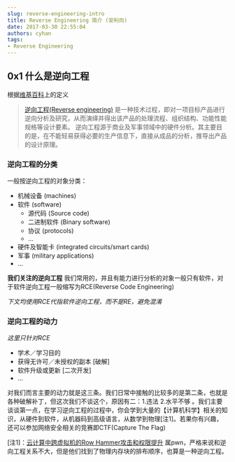 ```yaml
---
slug: reverse-engineering-intro
title: Reverse Engineering 简介 (安利向)
date: 2017-03-30 22:55:04
authors: cyhan
tags:
- Reverse Engineering
---
```


## 0x1 什么是逆向工程
根据[维基百科](https://en.wikipedia.org/)上的定义
>[逆向工程(Reverse engineering)](https://zh.wikipedia.org/wiki/%E9%80%86%E5%90%91%E5%B7%A5%E7%A8%8B)
>是一种技术过程，即对一项目标产品进行逆向分析及研究，从而演绎并得出该产品的处理流程、组织结构、功能性能规格等设计要素。
>逆向工程源于商业及军事领域中的硬件分析。其主要目的是，在不能轻易获得必要的生产信息下，直接从成品的分析，推导出产品的设计原理。

<!-- truncate -->

### 逆向工程的分类
一般按逆向工程的对象分类：

- 机械设备 (machines)
- 软件 (software)
    - 源代码 (Source code) 
    - 二进制软件 (Binary software)
    - 协议 (protocols)
    - ...
- 硬件及智能卡 (integrated circuits/smart cards)
- 军事 (military applications)
- ...

**我们关注的逆向工程**
我们常用的，并且有能力进行分析的对象一般只有软件，对于软件逆向工程一般缩写为RCE(Reverse Code Engineering)

*下文均使用RCE代指软件逆向工程，而不是RE，避免混淆*

### 逆向工程的动力
*这里只针对RCE*

- 学术／学习目的
- 获得无许可／未授权的副本 [破解]
- 软件升级或更新 [二次开发]
- ...

对我们而言主要的动力就是这三条。我们日常中接触的比较多的是第二条，也就是各种破解补丁，但这次我们不谈这个，原因有二：1.违法 2.水平不够
。我们主要谈谈第一点，在学习逆向工程的过程中，你会学到大量的【计算机科学】相关的知识，从硬件到软件，从机器码到高级语言，从数学到物理[注1]。若果你有兴趣，还可以参加网络安全相关的竞赛即CTF(Capture The Flag)

[注1]：[云计算中跨虚拟机的Row Hammer攻击和权限提升](http://www.inforsec.org/wp/?p=1316) 属pwn，严格来说和逆向工程关系不大，但是他们找到了物理内存块的排布顺序，也算是一种逆向工程。

